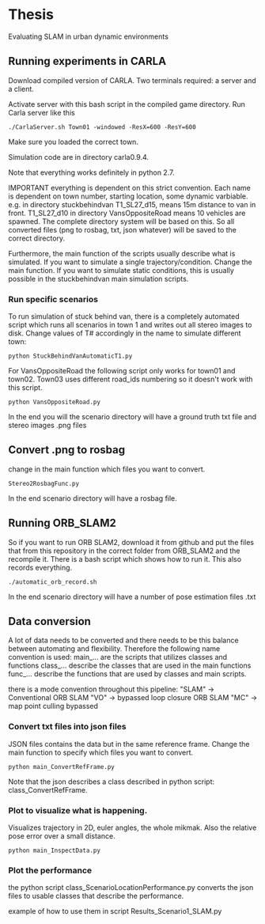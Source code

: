 # Thesis
Evaluating SLAM in urban dynamic environments

## Running experiments in CARLA

Download compiled version of CARLA. Two terminals required: a server and a client.

Activate server with this bash script in the compiled game directory. Run Carla server like this

```
./CarlaServer.sh Town01 -windowed -ResX=600 -ResY=600
```
Make sure you loaded the correct town. 

Simulation code are in directory carla0.9.4. 

Note that everything works definitely in python 2.7. 

IMPORTANT everything is dependent on this strict convention. Each name is dependent on town number, starting location, some dynamic varbiable. e.g. in directory stuckbehindvan T1_SL27_d15, means 15m distance to van in front. T1_SL27_d10 in directory VansOppositeRoad means 10 vehicles are spawned. The complete directory system will be based on this. So all converted files (png to rosbag, txt, json whatever) will be saved to the correct directory. 

Furthermore, the main function of the scripts usually describe what is simulated. If you want to simulate a single trajectory/condition. Change the main function. If you want to simulate static conditions, this is usually possible in the stuckbehindvan main simulation scripts. 

### Run specific scenarios

To run simulation of stuck behind van, there is a completely automated script which runs all scenarios in town 1 and writes out all stereo images to disk. Change values of T# accordingly in the name to simulate different town: 
```
python StuckBehindVanAutomaticT1.py 
```
For VansOppositeRoad the following script only works for town01 and town02. Town03 uses different road_ids numbering so it doesn't work with this script. 

```
python VansOppositeRoad.py
```

In the end you will the scenario directory will have a ground truth txt file and stereo images .png files
## Convert .png to rosbag
change in the main function which files you want to convert. 

```
Stereo2RosbagFunc.py
```

In the end scenario directory will have a rosbag file. 

## Running ORB_SLAM2 

So if you want to run ORB SLAM2, download it from github and put the files that from this repository in the correct folder from ORB_SLAM2 and the recompile it. There is a bash script which shows how to run it. This also records everything.

```
./automatic_orb_record.sh
```

In the end scenario directory will have a number of pose estimation files .txt

## Data conversion

A lot of data needs to be converted and there needs to be this balance between automating and flexibility. Therefore the following name convention is used: 
main_... are the scripts that utilizes classes and functions
class_... describe the classes that are used in the main functions
func_... describe the functions that are used by classes and main scripts. 

there is a mode convention throughout this pipeline: 
"SLAM" -> Conventional ORB SLAM
"VO" -> bypassed loop closure ORB SLAM
"MC" -> map point culling bypassed 

### Convert txt files into json files

JSON files contains the data but in the same reference frame. Change the main function to specify which files you want to convert. 

```
python main_ConvertRefFrame.py
```

Note that the json describes a class described in python script: class_ConvertRefFrame. 

### Plot to visualize what is happening. 

Visualizes trajectory in 2D, euler angles, the whole mikmak. Also the relative pose error over a small distance. 
```
python main_InspectData.py
```

### Plot the performance

the python script class_ScenarioLocationPerformance.py converts the json files to usable classes that describe the performance. 

example of how to use them in script Results_Scenario1_SLAM.py

